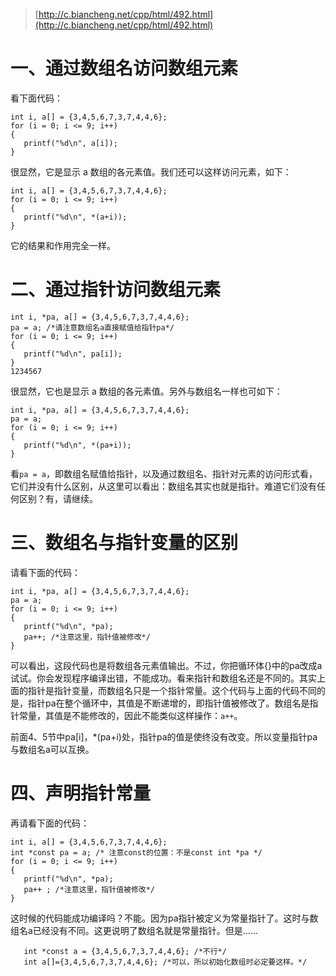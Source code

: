 > [http://c.biancheng.net/cpp/html/492.html](http://c.biancheng.net/cpp/html/492.html)

# 一、通过数组名访问数组元素

看下面代码：

```
int i, a[] = {3,4,5,6,7,3,7,4,4,6};
for (i = 0; i <= 9; i++)
{
   printf("%d\n", a[i]);
}
```

很显然，它是显示 a 数组的各元素值。我们还可以这样访问元素，如下：

```
int i, a[] = {3,4,5,6,7,3,7,4,4,6};
for (i = 0; i <= 9; i++)
{
   printf("%d\n", *(a+i));
}
```

它的结果和作用完全一样。

# 二、通过指针访问数组元素

```
int i, *pa, a[] = {3,4,5,6,7,3,7,4,4,6};
pa = a; /*请注意数组名a直接赋值给指针pa*/
for (i = 0; i <= 9; i++)
{
   printf("%d\n", pa[i]);
}
1234567
```

很显然，它也是显示 a 数组的各元素值。另外与数组名一样也可如下：

```
int i, *pa, a[] = {3,4,5,6,7,3,7,4,4,6};
pa = a;
for (i = 0; i <= 9; i++)
{
   printf("%d\n", *(pa+i));
}
```

看`pa = a`，即数组名赋值给指针，以及通过数组名、指针对元素的访问形式看，它们并没有什么区别，从这里可以看出：数组名其实也就是指针。难道它们没有任何区别？有，请继续。

# 三、数组名与指针变量的区别

请看下面的代码：

```
int i, *pa, a[] = {3,4,5,6,7,3,7,4,4,6};
pa = a;
for (i = 0; i <= 9; i++)
{
   printf("%d\n", *pa);
   pa++; /*注意这里，指针值被修改*/
}
```

可以看出，这段代码也是将数组各元素值输出。不过，你把循环体{}中的pa改成a试试。你会发现程序编译出错，不能成功。看来指针和数组名还是不同的。其实上面的指针是指针变量，而数组名只是一个指针常量。这个代码与上面的代码不同的是，指针pa在整个循环中，其值是不断递增的，即指针值被修改了。数组名是指针常量，其值是不能修改的，因此不能类似这样操作：`a++`。

前面4、5节中pa[i]，*(pa+i)处，指针pa的值是使终没有改变。所以变量指针pa与数组名a可以互换。

# 四、声明指针常量

再请看下面的代码：

```
int i, a[] = {3,4,5,6,7,3,7,4,4,6};
int *const pa = a; /* 注意const的位置：不是const int *pa */
for (i = 0; i <= 9; i++)
{
   printf("%d\n", *pa);
   pa++ ; /*注意这里，指针值被修改*/
}
```

这时候的代码能成功编译吗？不能。因为pa指针被定义为常量指针了。这时与数组名a已经没有不同。这更说明了数组名就是常量指针。但是……

```
   int *const a = {3,4,5,6,7,3,7,4,4,6}; /*不行*/
   int a[]={3,4,5,6,7,3,7,4,4,6}; /*可以，所以初始化数组时必定要这样。*/
```